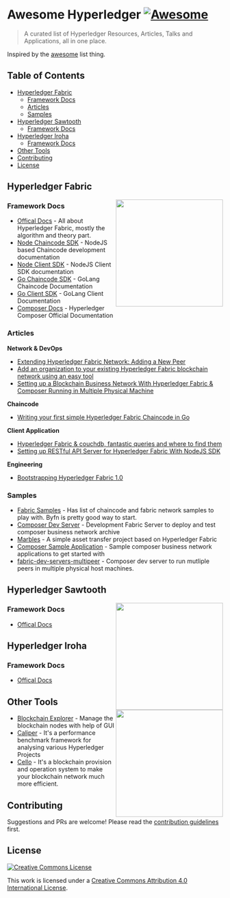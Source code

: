 # Awesome Hyperledger [![Awesome](https://cdn.rawgit.com/sindresorhus/awesome/d7305f38d29fed78fa85652e3a63e154dd8e8829/media/badge.svg)](https://github.com/sindresorhus/awesome)
> A curated list of Hyperledger Resources, Articles, Talks and Applications, all in one place.

Inspired by the [awesome](https://github.com/sindresorhus/awesome) list thing.

## Table of Contents

- [Hyperledger Fabric](#hyperledger-fabric)
  - [Framework Docs](#framework-docs)
  - [Articles](#articles)
  - [Samples](#samples)
- [Hyperledger Sawtooth](#hyperledger-sawtooth)
  - [Framework Docs](#framework-docs-1)
- [Hyperledger Iroha](#hyperledger-iroha)
  - [Framework Docs](#framework-docs-2)
- [Other Tools](#other-tools)
- [Contributing](#contributing)
- [License](#license)

## Hyperledger Fabric 
[<img src="https://www.hyperledger.org/wp-content/uploads/2018/03/Hyperledger_Fabric_Logo_Color.png" align="right" width="250">](https://www.hyperledger.org/projects/fabric)

### Framework Docs
* [Offical Docs](https://hyperledger-fabric.readthedocs.io/en/release-1.1/) - All about Hyperledger Fabric, mostly the algorithm and theory part.
* [Node Chaincode SDK](https://fabric-sdk-node.github.io/) - NodeJS based Chaincode development documentation
* [Node Client SDK](https://fabric-sdk-node.github.io/) - NodeJS Client SDK documentation
* [Go Chaincode SDK](https://fabric-sdk-node.github.io/) - GoLang Chaincode Documentation 
* [Go Client SDK](https://godoc.org/github.com/hyperledger/fabric/core/chaincode/shim) - GoLang Client Documentation
* [Composer Docs](https://hyperledger.github.io/composer/latest/introduction/introduction.html) - Hyperledger Composer Official Documentation


### Articles

__Network & DevOps__
* [Extending Hyperledger Fabric Network: Adding a New Peer](https://medium.com/@wahabjawed/extending-hyperledger-fabric-network-adding-a-new-peer-4f52f70a7217)
* [Add an organization to your existing Hyperledger Fabric blockchain network using an easy tool](https://www.ibm.com/developerworks/cloud/library/cl-add-an-organization-to-your-hyperledger-fabric-blockchain/index.html)
* [Setting up a Blockchain Business Network With Hyperledger Fabric & Composer Running in Multiple Physical Machine](https://www.skcript.com/svr/setting-up-a-blockchain-business-network-with-hyperledger-fabric-and-composer-running-in-multiple-physical-machine/)

__Chaincode__
* [Writing your first simple Hyperledger Fabric Chaincode in Go](https://www.skcript.com/svr/writing-your-first-simple-hyperledger-fabric-chaincode-in-go/)

__Client Application__
* [Hyperledger Fabric & couchdb, fantastic queries and where to find them](https://medium.com/wearetheledger/hyperledger-fabric-couchdb-fantastic-queries-and-where-to-find-them-f8a3aecef767)
* [Setting up RESTful API Server for Hyperledger Fabric With NodeJS SDK](https://www.skcript.com/svr/setting-up-restful-api-server-for-hyperledger-fabric-with-nodejs-sdk/)


__Engineering__
* [Bootstrapping Hyperledger Fabric 1.0](https://linuxctl.com/2017/08/bootstrapping-hyperledger-fabric-1.0/)

### Samples
* [Fabric Samples](https://github.com/hyperledger/fabric-samples) - Has list of chaincode and fabric network samples to play with. Byfn is pretty good way to start.
* [Composer Dev Server](https://github.com/hyperledger/composer-tools/tree/master/packages/fabric-dev-servers) - Development Fabric Server to deploy and test composer business network archive
* [Marbles](https://github.com/IBM-Blockchain/marbles) - A simple asset transfer project based on Hyperledger Fabric
* [Composer Sample Application](https://github.com/hyperledger/composer-sample-applications) - Sample composer business network applications to get started with
* [fabric-dev-servers-multipeer](https://github.com/varun-raj/fabric-dev-servers-multipeer) - Composer dev server to run mutliple peers in multiple physical host machines.

## Hyperledger Sawtooth
[<img src="https://www.hyperledger.org/wp-content/uploads/2018/01/Hyperledger_Sawtooth_Logo_Color.png" align="right" width="250">](https://www.hyperledger.org/projects/sawtooth)


### Framework Docs
* [Offical Docs](https://sawtooth.hyperledger.org/docs/core/releases/1.0/introduction.html)


## Hyperledger Iroha

[<img src="https://www.hyperledger.org/wp-content/uploads/2017/12/logo_iroha.png" align="right" width="250">](https://www.hyperledger.org/projects/iroha)

### Framework Docs
* [Offical Docs](http://iroha.readthedocs.io/)


## Other Tools

* [Blockchain Explorer](https://github.com/hyperledger/blockchain-explorer) - Manage the blockchain nodes with help of GUI
* [Caliper](https://github.com/hyperledger/caliper) - It's a performance benchmark framework for analysing various Hyperledger Projects
* [Cello](https://github.com/hyperledger/cello) -  It's a blockchain provision and operation system to make your blockchain network much more efficient.

## Contributing

Suggestions and PRs are welcome! Please read the [contribution guidelines](CONTRIBUTING.md) first.

## License

[![Creative Commons License](http://i.creativecommons.org/l/by/4.0/88x31.png)](https://creativecommons.org/licenses/by/4.0/)

This work is licensed under a [Creative Commons Attribution 4.0 International License](http://creativecommons.org/licenses/by/4.0/).
